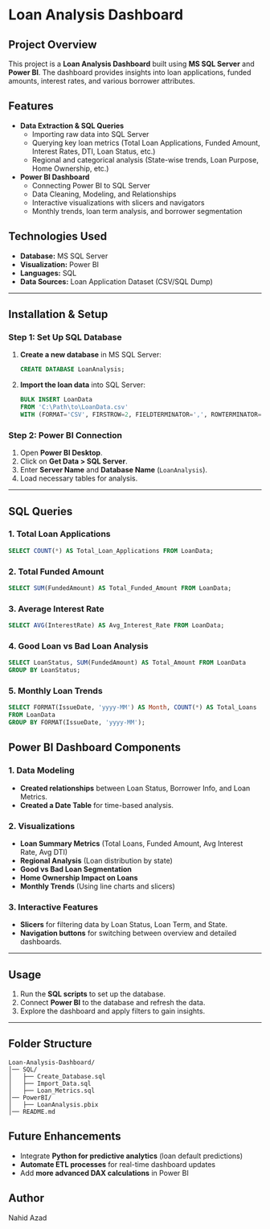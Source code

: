 # Loan Analysis Dashboard

## Project Overview
This project is a **Loan Analysis Dashboard** built using **MS SQL Server** and **Power BI**. The dashboard provides insights into loan applications, funded amounts, interest rates, and various borrower attributes.

## Features
- **Data Extraction & SQL Queries**
  - Importing raw data into SQL Server
  - Querying key loan metrics (Total Loan Applications, Funded Amount, Interest Rates, DTI, Loan Status, etc.)
  - Regional and categorical analysis (State-wise trends, Loan Purpose, Home Ownership, etc.)
- **Power BI Dashboard**
  - Connecting Power BI to SQL Server
  - Data Cleaning, Modeling, and Relationships
  - Interactive visualizations with slicers and navigators
  - Monthly trends, loan term analysis, and borrower segmentation

## Technologies Used
- **Database:** MS SQL Server
- **Visualization:** Power BI
- **Languages:** SQL
- **Data Sources:** Loan Application Dataset (CSV/SQL Dump)
---

## Installation & Setup

### **Step 1: Set Up SQL Database**

1. **Create a new database** in MS SQL Server:
   ```sql
   CREATE DATABASE LoanAnalysis;
   ```
   
2. **Import the loan data** into SQL Server:
   ```sql
   BULK INSERT LoanData
   FROM 'C:\Path\to\LoanData.csv'
   WITH (FORMAT='CSV', FIRSTROW=2, FIELDTERMINATOR=',', ROWTERMINATOR='\n');
   ```
   
### **Step 2: Power BI Connection**
1. Open **Power BI Desktop**.
2. Click on **Get Data > SQL Server**.
3. Enter **Server Name** and **Database Name** (`LoanAnalysis`).
4. Load necessary tables for analysis.
---

## SQL Queries

### 1. Total Loan Applications
```sql
SELECT COUNT(*) AS Total_Loan_Applications FROM LoanData;
```

### 2. Total Funded Amount
```sql
SELECT SUM(FundedAmount) AS Total_Funded_Amount FROM LoanData;
```

### 3. Average Interest Rate
```sql
SELECT AVG(InterestRate) AS Avg_Interest_Rate FROM LoanData;
```

### 4. Good Loan vs Bad Loan Analysis
```sql
SELECT LoanStatus, SUM(FundedAmount) AS Total_Amount FROM LoanData
GROUP BY LoanStatus;
```

### 5. Monthly Loan Trends
```sql
SELECT FORMAT(IssueDate, 'yyyy-MM') AS Month, COUNT(*) AS Total_Loans
FROM LoanData
GROUP BY FORMAT(IssueDate, 'yyyy-MM');
```

## Power BI Dashboard Components

### 1. Data Modeling
- **Created relationships** between Loan Status, Borrower Info, and Loan Metrics.
- **Created a Date Table** for time-based analysis.

### 2. Visualizations
- **Loan Summary Metrics** (Total Loans, Funded Amount, Avg Interest Rate, Avg DTI)
- **Regional Analysis** (Loan distribution by state)
- **Good vs Bad Loan Segmentation**
- **Home Ownership Impact on Loans**
- **Monthly Trends** (Using line charts and slicers)

### 3. Interactive Features
- **Slicers** for filtering data by Loan Status, Loan Term, and State.
- **Navigation buttons** for switching between overview and detailed dashboards.
---

## Usage
1. Run the **SQL scripts** to set up the database.
2. Connect **Power BI** to the database and refresh the data.
3. Explore the dashboard and apply filters to gain insights.
---

## Folder Structure
```
Loan-Analysis-Dashboard/
│── SQL/
│   ├── Create_Database.sql
│   ├── Import_Data.sql
│   ├── Loan_Metrics.sql
│── PowerBI/
│   ├── LoanAnalysis.pbix
│── README.md
```

## Future Enhancements
- Integrate **Python for predictive analytics** (loan default predictions)
- **Automate ETL processes** for real-time dashboard updates
- Add **more advanced DAX calculations** in Power BI

## Author
Nahid Azad


